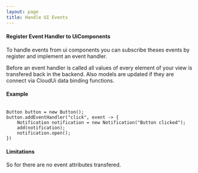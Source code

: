 ```yaml
---
layout: page
title: Handle UI Events
---
```


#### Register Event Handler to UiComponents

To handle events from ui components you can subscribe theses events by register and implement an event handler.

Before an event handler is called all values of every element of your view is transfered back in the backend. Also models are updated if they are connect via CloudUi data binding functions.

#### Example

~~~~

Button button = new Button();
button.addEventHandler("click", event -> {
    Notification notification = new Notification("Button clicked");
    add(notification);
    notification.open();
})
~~~~

#### Limitations

So for there are no event attributes transfered.